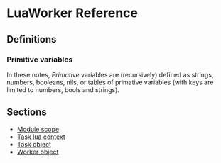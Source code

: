 # LuaWorker Reference

## Definitions

### Primitive variables

In these notes, *Primative* variables are (recursively) defined as strings, numbers, booleans, nils,
or tables of primative variables (with keys are limited to numbers, bools and strings).

## Sections
* [Module scope](LuaReferenceSections/LuaWorkerModule.md)
* [Task lua context](LuaReferenceSections/LuaTaskContext.md)
* [Task object](LuaReferenceSections/LuaTask.md)
* [Worker object](LuaReferenceSections/LuaWorker.md)
